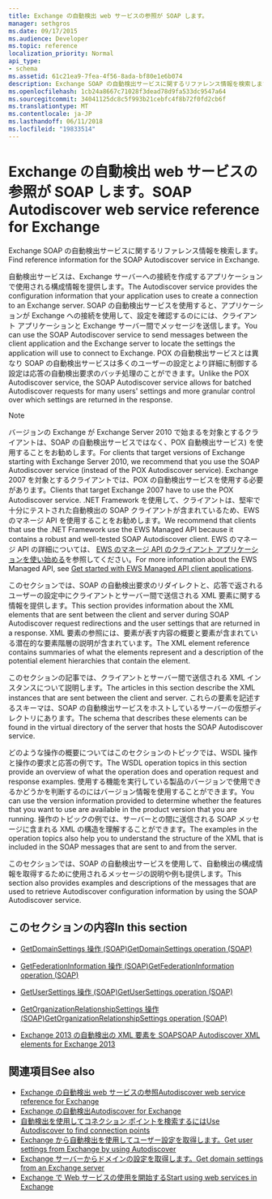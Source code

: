 ```yaml
---
title: Exchange の自動検出 web サービスの参照が SOAP します。
manager: sethgros
ms.date: 09/17/2015
ms.audience: Developer
ms.topic: reference
localization_priority: Normal
api_type:
- schema
ms.assetid: 61c21ea9-7fea-4f56-8ada-bf80e1e6b074
description: Exchange SOAP の自動検出サービスに関するリファレンス情報を検索します。
ms.openlocfilehash: 1cb24a8667c71028f3dead78d9fa533dc9547a64
ms.sourcegitcommit: 34041125dc8c5f993b21cebfc4f8b72f0fd2cb6f
ms.translationtype: MT
ms.contentlocale: ja-JP
ms.lasthandoff: 06/11/2018
ms.locfileid: "19833514"
---
```

# <a name="soap-autodiscover-web-service-reference-for-exchange"></a><span data-ttu-id="233b6-103">Exchange の自動検出 web サービスの参照が SOAP します。</span><span class="sxs-lookup"><span data-stu-id="233b6-103">SOAP Autodiscover web service reference for Exchange</span></span>

<span data-ttu-id="233b6-104">Exchange SOAP の自動検出サービスに関するリファレンス情報を検索します。</span><span class="sxs-lookup"><span data-stu-id="233b6-104">Find reference information for the SOAP Autodiscover service in Exchange.</span></span>
  
<span data-ttu-id="233b6-105">自動検出サービスは、Exchange サーバーへの接続を作成するアプリケーションで使用される構成情報を提供します。</span><span class="sxs-lookup"><span data-stu-id="233b6-105">The Autodiscover service provides the configuration information that your application uses to create a connection to an Exchange server.</span></span> <span data-ttu-id="233b6-106">SOAP の自動検出サービスを使用すると、アプリケーションが Exchange への接続を使用して、設定を確認するのにには、クライアント アプリケーションと Exchange サーバー間でメッセージを送信します。</span><span class="sxs-lookup"><span data-stu-id="233b6-106">You can use the SOAP Autodiscover service to send messages between the client application and the Exchange server to locate the settings the application will use to connect to Exchange.</span></span> <span data-ttu-id="233b6-107">POX の自動検出サービスとは異なり SOAP の自動検出サービスは多くのユーザーの設定とより詳細に制御する設定は応答の自動検出要求のバッチ処理のことができます。</span><span class="sxs-lookup"><span data-stu-id="233b6-107">Unlike the POX Autodiscover service, the SOAP Autodiscover service allows for batched Autodiscover requests for many users' settings and more granular control over which settings are returned in the response.</span></span> 
  
> [!NOTE]
> <span data-ttu-id="233b6-108">バージョンの Exchange が Exchange Server 2010 で始まるを対象とするクライアントは、SOAP の自動検出サービスではなく、POX 自動検出サービス) を使用することをお勧めします。</span><span class="sxs-lookup"><span data-stu-id="233b6-108">For clients that target versions of Exchange starting with Exchange Server 2010, we recommend that you use the SOAP Autodiscover service (instead of the POX Autodiscover service).</span></span> <span data-ttu-id="233b6-109">Exchange 2007 を対象とするクライアントでは、POX の自動検出サービスを使用する必要があります。</span><span class="sxs-lookup"><span data-stu-id="233b6-109">Clients that target Exchange 2007 have to use the POX Autodiscover service.</span></span> <span data-ttu-id="233b6-110">.NET Framework を使用して、クライアントは、堅牢で十分にテストされた自動検出の SOAP クライアントが含まれているため、EWS のマネージ API を使用することをお勧めします。</span><span class="sxs-lookup"><span data-stu-id="233b6-110">We recommend that clients that use the .NET Framework use the EWS Managed API because it contains a robust and well-tested SOAP Autodiscover client.</span></span> <span data-ttu-id="233b6-111">EWS のマネージ API の詳細については、 [EWS のマネージ API のクライアント アプリケーションを使い始める](http://msdn.microsoft.com/library/c2267733-6f4f-49e5-9614-1e4a24c3af1a%28Office.15%29.aspx)を参照してください。</span><span class="sxs-lookup"><span data-stu-id="233b6-111">For more information about the EWS Managed API, see [Get started with EWS Managed API client applications](http://msdn.microsoft.com/library/c2267733-6f4f-49e5-9614-1e4a24c3af1a%28Office.15%29.aspx).</span></span> 
  
<span data-ttu-id="233b6-112">このセクションでは、SOAP の自動検出要求のリダイレクトと、応答で返されるユーザーの設定中にクライアントとサーバー間で送信される XML 要素に関する情報を提供します。</span><span class="sxs-lookup"><span data-stu-id="233b6-112">This section provides information about the XML elements that are sent between the client and server during SOAP Autodiscover request redirections and the user settings that are returned in a response.</span></span> <span data-ttu-id="233b6-113">XML 要素の参照には、要素が表す内容の概要と要素が含まれている潜在的な要素階層の説明が含まれています。</span><span class="sxs-lookup"><span data-stu-id="233b6-113">The XML element reference contains summaries of what the elements represent and a description of the potential element hierarchies that contain the element.</span></span> 
  
<span data-ttu-id="233b6-114">このセクションの記事では、クライアントとサーバー間で送信される XML インスタンスについて説明します。</span><span class="sxs-lookup"><span data-stu-id="233b6-114">The articles in this section describe the XML instances that are sent between the client and server.</span></span> <span data-ttu-id="233b6-115">これらの要素を記述するスキーマは、SOAP の自動検出サービスをホストしているサーバーの仮想ディレクトリにあります。</span><span class="sxs-lookup"><span data-stu-id="233b6-115">The schema that describes these elements can be found in the virtual directory of the server that hosts the SOAP Autodiscover service.</span></span>
  
<span data-ttu-id="233b6-116">どのような操作の概要についてはこのセクションのトピックでは、WSDL 操作と操作の要求と応答の例です。</span><span class="sxs-lookup"><span data-stu-id="233b6-116">The WSDL operation topics in this section provide an overview of what the operation does and operation request and response examples.</span></span> <span data-ttu-id="233b6-117">使用する機能を実行している製品のバージョンで使用できるかどうかを判断するのにはバージョン情報を使用することができます。</span><span class="sxs-lookup"><span data-stu-id="233b6-117">You can use the version information provided to determine whether the features that you want to use are available in the product version that you are running.</span></span> <span data-ttu-id="233b6-118">操作のトピックの例では、サーバーとの間に送信される SOAP メッセージに含まれる XML の構造を理解することができます。</span><span class="sxs-lookup"><span data-stu-id="233b6-118">The examples in the operation topics also help you to understand the structure of the XML that is included in the SOAP messages that are sent to and from the server.</span></span>
  
<span data-ttu-id="233b6-119">このセクションでは、SOAP の自動検出サービスを使用して、自動検出の構成情報を取得するために使用されるメッセージの説明や例も提供します。</span><span class="sxs-lookup"><span data-stu-id="233b6-119">This section also provides examples and descriptions of the messages that are used to retrieve Autodiscover configuration information by using the SOAP Autodiscover service.</span></span> 
  
## <a name="in-this-section"></a><span data-ttu-id="233b6-120">このセクションの内容</span><span class="sxs-lookup"><span data-stu-id="233b6-120">In this section</span></span>
<span data-ttu-id="233b6-121"><a name="bk_InThisSection"> </a></span><span class="sxs-lookup"><span data-stu-id="233b6-121"></span></span>

- [<span data-ttu-id="233b6-122">GetDomainSettings 操作 (SOAP)</span><span class="sxs-lookup"><span data-stu-id="233b6-122">GetDomainSettings operation (SOAP)</span></span>](getdomainsettings-operation-soap.md)
    
- [<span data-ttu-id="233b6-123">GetFederationInformation 操作 (SOAP)</span><span class="sxs-lookup"><span data-stu-id="233b6-123">GetFederationInformation operation (SOAP)</span></span>](getfederationinformation-operation-soap.md)
    
- [<span data-ttu-id="233b6-124">GetUserSettings 操作 (SOAP)</span><span class="sxs-lookup"><span data-stu-id="233b6-124">GetUserSettings operation (SOAP)</span></span>](getusersettings-operation-soap.md)
    
- [<span data-ttu-id="233b6-125">GetOrganizationRelationshipSettings 操作 (SOAP)</span><span class="sxs-lookup"><span data-stu-id="233b6-125">GetOrganizationRelationshipSettings operation (SOAP)</span></span>](getorganizationrelationshipsettings-operation-soap.md)
    
- [<span data-ttu-id="233b6-126">Exchange 2013 の自動検出の XML 要素を SOAP</span><span class="sxs-lookup"><span data-stu-id="233b6-126">SOAP Autodiscover XML elements for Exchange 2013</span></span>](soap-autodiscover-xml-elements-for-exchange-2013.md)
    
## <a name="see-also"></a><span data-ttu-id="233b6-127">関連項目</span><span class="sxs-lookup"><span data-stu-id="233b6-127">See also</span></span>


- [<span data-ttu-id="233b6-128">Exchange の自動検出 web サービスの参照</span><span class="sxs-lookup"><span data-stu-id="233b6-128">Autodiscover web service reference for Exchange</span></span>](autodiscover-web-service-reference-for-exchange.md)
- [<span data-ttu-id="233b6-129">Exchange の自動検出</span><span class="sxs-lookup"><span data-stu-id="233b6-129">Autodiscover for Exchange</span></span>](../exchange-web-services/autodiscover-for-exchange.md)
- [<span data-ttu-id="233b6-130">自動検出を使用してコネクション ポイントを検索するには</span><span class="sxs-lookup"><span data-stu-id="233b6-130">Use Autodiscover to find connection points</span></span>](http://msdn.microsoft.com/library/03896542-549b-4c45-973c-98f9025ea26c%28Office.15%29.aspx)
- [<span data-ttu-id="233b6-131">Exchange から自動検出を使用してユーザー設定を取得します。</span><span class="sxs-lookup"><span data-stu-id="233b6-131">Get user settings from Exchange by using Autodiscover</span></span>](http://msdn.microsoft.com/library/6d90c305-4802-4e18-8d52-f60349feaa8d%28Office.15%29.aspx)
- [<span data-ttu-id="233b6-132">Exchange サーバーからドメインの設定を取得します。</span><span class="sxs-lookup"><span data-stu-id="233b6-132">Get domain settings from an Exchange server</span></span>](http://msdn.microsoft.com/library/2f9acb81-5135-4f72-94e8-65c235d725e6%28Office.15%29.aspx)
- [<span data-ttu-id="233b6-133">Exchange で Web サービスの使用を開始する</span><span class="sxs-lookup"><span data-stu-id="233b6-133">Start using web services in Exchange</span></span>](../exchange-web-services/start-using-web-services-in-exchange.md)
    

